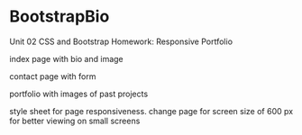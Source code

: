 # BootstrapBio
Unit 02 CSS and Bootstrap Homework: Responsive Portfolio

index page with bio and image

contact page with form

portfolio with images of past projects

style sheet for page responsiveness. change page for screen size of 600 px for better viewing on small screens




